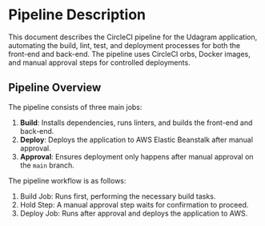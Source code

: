 # Pipeline Description

This document describes the CircleCI pipeline for the Udagram application, automating the build, lint, test, and deployment processes for both the front-end and back-end. The pipeline uses CircleCI orbs, Docker images, and manual approval steps for controlled deployments.

## Pipeline Overview

The pipeline consists of three main jobs:
1. **Build**: Installs dependencies, runs linters, and builds the front-end and back-end.
2. **Deploy**: Deploys the application to AWS Elastic Beanstalk after manual approval.
3. **Approval**: Ensures deployment only happens after manual approval on the `main` branch.

The pipeline workflow is as follows:

1. Build Job: Runs first, performing the necessary build tasks.
2. Hold Step: A manual approval step waits for confirmation to proceed.
3. Deploy Job: Runs after approval and deploys the application to AWS.
